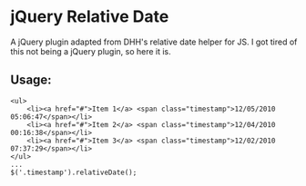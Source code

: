 jQuery Relative Date
====================

A jQuery plugin adapted from DHH's relative date helper for JS.
I got tired of this not being a jQuery plugin, so here it is.

Usage:
------
    
    <ul>
        <li><a href="#">Item 1</a> <span class="timestamp">12/05/2010 05:06:47</span></li>
        <li><a href="#">Item 2</a> <span class="timestamp">12/04/2010 00:16:38</span></li>
        <li><a href="#">Item 3</a> <span class="timestamp">12/02/2010 07:37:29</span></li>
    </ul>
    ...
    $('.timestamp').relativeDate();